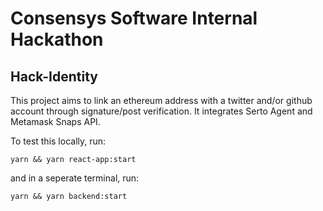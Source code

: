 # Consensys Software Internal Hackathon 

## Hack-Identity

This project aims to link an ethereum address with a twitter and/or github account through signature/post verification. It integrates Serto Agent and Metamask Snaps API. 

To test this locally, run:

```
yarn && yarn react-app:start
```

and in a seperate terminal, run: 

```
yarn && yarn backend:start
```
